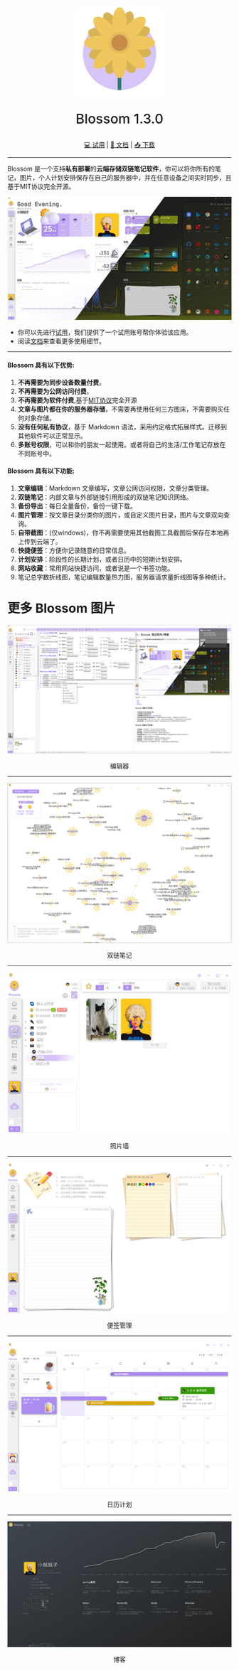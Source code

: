 <p align="center">
<img src="../doc/imgs/icon.png" height="200">
</p>
<p align="center" style="font-size: 30px;font-weight:500;">
Blossom 1.3.0
</p>
<p align="center">
<a href="https://www.wangyunf.com/blossom-doc/doc/tryuse">💻️ 试用</a> | <a href="https://www.wangyunf.com/blossom-doc/index">📃 文档</a> | <a href="https://github.com/blossom-editor/blossom/releases">📥 下载</a>
</p>

---

Blossom 是一个支持**私有部署**的**云端存储双链笔记软件**，你可以将你所有的笔记，图片，个人计划安排保存在自己的服务器中，并在任意设备之间实时同步，且基于MIT协议完全开源。

![](../doc/imgs/home_ld.jpg "Blossom 首页")

- 你可以先进行[试用](https://www.wangyunf.com/blossom-doc/doc/tryuse)，我们提供了一个试用账号帮你体验该应用。
- 阅读[文档](https://www.wangyunf.com/blossom-doc/index)来查看更多使用细节。

---

#### Blossom 具有以下优势:

1. **不再需要为同步设备数量付费**。
2. **不再需要为公网访问付费**。
3. **不再需要为软件付费**,基于[MIT协议](https://choosealicense.com/licenses/mit/)完全开源
4. **文章与图片都在你的服务器存储**，不需要再使用任何三方图床，不需要购买任何对象存储。
5. **没有任何私有协议**，基于 Markdown 语法，采用约定格式拓展样式。迁移到其他软件可以正常显示。
6. **多账号权限**，可以和你的朋友一起使用。或者将自己的生活/工作笔记存放在不同账号中。

#### Blossom 具有以下功能:
1. **文章编辑**：Markdown 文章编写，文章公网访问权限，文章分类管理。
2. **双链笔记**：内部文章与外部链接引用形成的双链笔记知识网络。
3. **备份导出**：每日全量备份，备份一键下载。
4. **图片管理**：按文章目录分类你的图片，或自定义图片目录，图片与文章双向查询。
5. **自带截图**：(仅windows)，你不再需要使用其他截图工具截图后保存在本地再上传到云端了。
6. **快捷便签**：方便你记录随意的日常信息。
7. **计划安排**：阶段性的长期计划，或者日历中的短期计划安排。
8. **网站收藏**：常用网站快捷访问，或者说是一个书签功能。
9. 笔记总字数折线图，笔记编辑数量热力图，服务器请求量折线图等多种统计。

# 更多 Blossom 图片

!["编辑器"](../doc/imgs/editor_intro.png)
<p align="center">编辑器</p>

---

!["双链笔记"](../doc/imgs/editor_graph.png)
<p align="center">双链笔记</p>

---

!["照片墙"](../doc/imgs/pic_s_light.jpg)
<p align="center">照片墙</p>

---

!["便签管理"](../doc/imgs/note_s_light.jpg)
<p align="center">便签管理</p>

---

!["日历计划"](../doc/imgs/plan_s_light.jpg)
<p align="center">日历计划</p>

---

!["博客"](../doc/imgs/blog_home.jpg)
<p align="center">博客</p>

